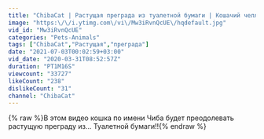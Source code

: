 ```yaml
---
title: "СhibaСat | Растущая преграда из туалетной бумаги | Кошачий челлендж"
image: "https:\/\/i.ytimg.com\/vi\/Mw3iRvnQcUE\/hqdefault.jpg"
vid_id: "Mw3iRvnQcUE"
categories: "Pets-Animals"
tags: ["СhibaСat","Растущая","преграда"]
date: "2021-07-03T00:02:59+03:00"
vid_date: "2020-03-31T08:52:57Z"
duration: "PT1M16S"
viewcount: "33727"
likeCount: "238"
dislikeCount: "31"
channel: "СhibaСat"
---
```

{% raw %}В этом видео кошка по имени Чиба будет преодолевать растущую преграду из... Туалетной бумаги!!{% endraw %}
